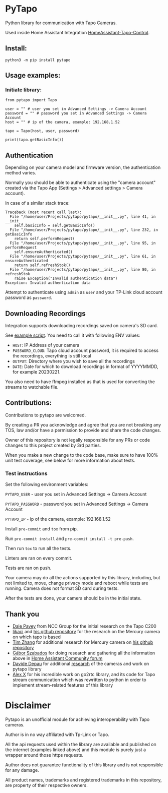 # PyTapo

Python library for communication with Tapo Cameras.

Used inside Home Assistant Integration [HomeAssistant-Tapo-Control](https://github.com/JurajNyiri/HomeAssistant-Tapo-Control).

## Install:

```
python3 -m pip install pytapo
```

## Usage examples:

### Initiate library:

```
from pytapo import Tapo

user = "" # user you set in Advanced Settings -> Camera Account
password = "" # password you set in Advanced Settings -> Camera Account
host = "" # ip of the camera, example: 192.168.1.52

tapo = Tapo(host, user, password)

print(tapo.getBasicInfo())
```

## Authentication

Depending on your camera model and firmware version, the authentication method varies.

Normally you should be able to authenticate using the "camera account" created via the Tapo App (Settings > Advanced settings > Camera account).

In case of a similar stack trace:

```
Traceback (most recent call last):
  File "/home/user/Projects/pytapo/pytapo/__init__.py", line 41, in __init__
    self.basicInfo = self.getBasicInfo()
  File "/home/user/Projects/pytapo/pytapo/__init__.py", line 232, in getBasicInfo
    return self.performRequest(
  File "/home/user/Projects/pytapo/pytapo/__init__.py", line 95, in performRequest
    self.ensureAuthenticated()
  File "/home/user/Projects/pytapo/pytapo/__init__.py", line 61, in ensureAuthenticated
    return self.refreshStok()
  File "/home/user/Projects/pytapo/pytapo/__init__.py", line 80, in refreshStok
    raise Exception("Invalid authentication data")
Exception: Invalid authentication data
```

Attempt to authenticate using `admin` as `user` and your TP-Link cloud account password as `password`.

## Downloading Recordings

Integration supports downloading recordings saved on camera's SD card.

See [example script](https://github.com/JurajNyiri/pytapo/blob/main/experiments/DownloadRecordings.py).
You need to call it with following ENV values:

- `HOST`: IP Address of your camera
- `PASSWORD_CLOUD`: Tapo cloud account password, it is required to access the recordings, everything is still local
- `OUTPUT`: Directory where you wish to save all the recordings
- `DATE`: Date for which to download recordings in format of YYYYMMDD, for example 20230221.

You also need to have ffmpeg installed as that is used for converting the streams to watchable file.

## Contributions:

Contributions to pytapo are welcomed.

By creating a PR you acknowledge and agree that you are not breaking any TOS, law and/or have a permission to provide and share the code changes.

Owner of this repository is not legally responsible for any PRs or code changes to this project created by 3rd parties.

When you make a new change to the code base, make sure to have 100% unit test coverage, see below for more information about tests.

### Test instructions

Set the following environment variables:

`PYTAPO_USER` - user you set in Advanced Settings -> Camera Account

`PYTAPO_PASSWORD` - password you set in Advanced Settings -> Camera Account

`PYTAPO_IP` - ip of the camera, example: 192.168.1.52

Install `pre-commit` and `tox` from pip.

Run `pre-commit install` and `pre-commit install -t pre-push`.

Then run `tox` to run all the tests.

Linters are ran on every commit.

Tests are ran on push.

Your camera may do all the actions supported by this library, including, but not limited to, move, change privacy mode and reboot while tests are running. Camera does not format SD card during tests.

After the tests are done, your camera should be in the initial state.

## Thank you

- [Dale Pavey](https://research.nccgroup.com/2020/07/31/lights-camera-hacked-an-insight-into-the-world-of-popular-ip-cameras/) from NCC Group for the initial research on the Tapo C200
- [likaci](https://github.com/likaci) and [his github repository](https://github.com/likaci/mercury-ipc-control) for the research on the Mercury camera on which tapo is based
- [Tim Zhang](https://github.com/ttimasdf) for additional research for Mercury camera on [his github repository](https://github.com/ttimasdf/mercury-ipc-control)
- [Gábor Szabados](https://github.com/GSzabados) for doing research and gathering all the information above in [Home Assistant Community forum](https://community.home-assistant.io/t/use-pan-tilt-function-for-tp-link-tapo-c200-from-home-assistant/170143/18)
- [Davide Depau](https://github.com/Depau) for additional [research](https://md.depau.eu/s/r1Ys_oWoP) of the cameras and work on pytapo library
- [Alex X](https://github.com/AlexxIT) for his incredible work on go2rtc library, and its code for Tapo stream communication which was rewritten to python in order to implement stream-related features of this library

# Disclaimer

Pytapo is an unofficial module for achieving interoperability with Tapo cameras.

Author is in no way affiliated with Tp-Link or Tapo.

All the api requests used within the library are available and published on the internet (examples linked above) and this module is purely just a wrapper around those https requests.

Author does not guarantee functionality of this library and is not responsible for any damage.

All product names, trademarks and registered trademarks in this repository, are property of their respective owners.
